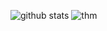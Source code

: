 ![github stats](https://github-readme-stats.vercel.app/api?username=csduncan06&theme=dracula&show_icons=true)
![thm](https://tryhackme-badges.s3.amazonaws.com/wuu.png)

